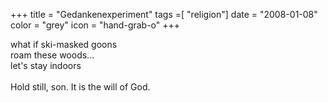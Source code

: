 +++
title = "Gedankenexperiment"
tags =[ "religion"]
date = "2008-01-08"
color = "grey"
icon = "hand-grab-o"
+++

<div class=\"kufirst\">what if ski-masked goons</div>
<div class=\"kumid\">roam these woods...</div>
<div class=\"kulast\">let's stay indoors</div>
<br /><div class=\"split\"><span class=\"lefthalf\">Hold still, son.  </span>
<span class=\"righthalf\">It is the will of God.</span></div>